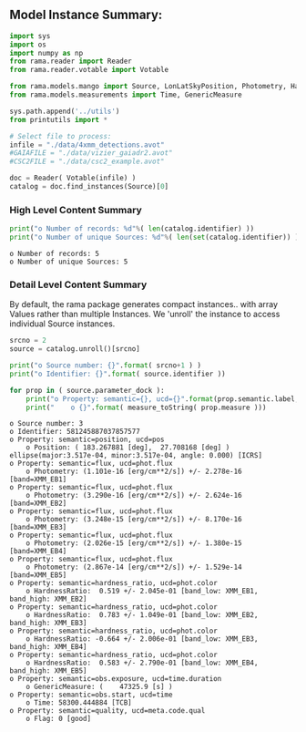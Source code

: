 ## Model Instance Summary:


```python
import sys
import os
import numpy as np
from rama.reader import Reader
from rama.reader.votable import Votable

from rama.models.mango import Source, LonLatSkyPosition, Photometry, HardnessRatio, Flag
from rama.models.measurements import Time, GenericMeasure

sys.path.append('../utils')
from printutils import *

# Select file to process:
infile = "./data/4xmm_detections.avot"
#GAIAFILE = "./data/vizier_gaiadr2.avot"
#CSC2FILE = "./data/csc2_example.avot"
```


```python
doc = Reader( Votable(infile) )
catalog = doc.find_instances(Source)[0]
```

### High Level Content Summary


```python
print("o Number of records: %d"%( len(catalog.identifier) ))
print("o Number of unique Sources: %d"%( len(set(catalog.identifier)) ) )
```

    o Number of records: 5
    o Number of unique Sources: 5


### Detail Level Content Summary

By default, the rama package generates compact instances.. with array Values rather than multiple Instances.
We 'unroll' the instance to access individual Source instances.


```python
srcno = 2
source = catalog.unroll()[srcno]

print("o Source number: {}".format( srcno+1 ) )
print("o Identifier: {}".format( source.identifier ))

for prop in ( source.parameter_dock ):
    print("o Property: semantic={}, ucd={}".format(prop.semantic.label, prop.ucd))
    print("    o {}".format( measure_toString( prop.measure )))
```

    o Source number: 3
    o Identifier: 581245887037857577
    o Property: semantic=position, ucd=pos
        o Position: ( 183.267881 [deg],  27.708168 [deg] ) ellipse(major:3.517e-04, minor:3.517e-04, angle: 0.000) [ICRS]
    o Property: semantic=flux, ucd=phot.flux
        o Photometry: (1.101e-16 [erg/cm**2/s]) +/- 2.278e-16 [band=XMM_EB1]
    o Property: semantic=flux, ucd=phot.flux
        o Photometry: (3.290e-16 [erg/cm**2/s]) +/- 2.624e-16 [band=XMM_EB2]
    o Property: semantic=flux, ucd=phot.flux
        o Photometry: (3.248e-15 [erg/cm**2/s]) +/- 8.170e-16 [band=XMM_EB3]
    o Property: semantic=flux, ucd=phot.flux
        o Photometry: (2.026e-15 [erg/cm**2/s]) +/- 1.380e-15 [band=XMM_EB4]
    o Property: semantic=flux, ucd=phot.flux
        o Photometry: (2.867e-14 [erg/cm**2/s]) +/- 1.529e-14 [band=XMM_EB5]
    o Property: semantic=hardness_ratio, ucd=phot.color
        o HardnessRatio:  0.519 +/- 2.045e-01 [band_low: XMM_EB1, band_high: XMM_EB2]
    o Property: semantic=hardness_ratio, ucd=phot.color
        o HardnessRatio:  0.783 +/- 1.049e-01 [band_low: XMM_EB2, band_high: XMM_EB3]
    o Property: semantic=hardness_ratio, ucd=phot.color
        o HardnessRatio: -0.664 +/- 2.006e-01 [band_low: XMM_EB3, band_high: XMM_EB4]
    o Property: semantic=hardness_ratio, ucd=phot.color
        o HardnessRatio:  0.583 +/- 2.790e-01 [band_low: XMM_EB4, band_high: XMM_EB5]
    o Property: semantic=obs.exposure, ucd=time.duration
        o GenericMeasure: (    47325.9 [s] )
    o Property: semantic=obs.start, ucd=time
        o Time: 58300.444884 [TCB]
    o Property: semantic=quality, ucd=meta.code.qual
        o Flag: 0 [good]



```python

```
